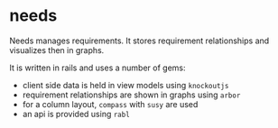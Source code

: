 needs
=====

Needs manages requirements. It stores requirement relationships and visualizes 
then in graphs.

It is written in rails and uses a number of gems:

* client side data is held in view models using `knockoutjs`
* requirement relationships are shown in graphs using `arbor`
* for a column layout, `compass` with `susy` are used
* an api is provided using `rabl`
